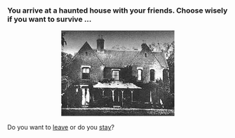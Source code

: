 ### You arrive at a haunted house with your friends. Choose wisely if you want to survive ...

<p align="center">
  <img src="pictures/haunted-house.jpg">
</p>

Do you want to [leave](situations/leave.md) or do you [stay](situations/stay.md)?
